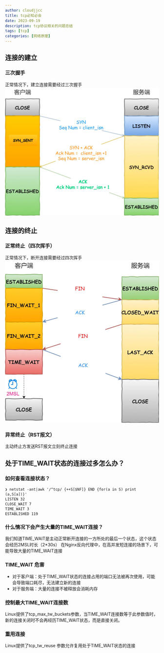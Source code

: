 ```yaml
---
author: cloudjjcc
title: tcp必知必会
date: 2023-09-19
description: tcp协议相关的问题总结
tags: [tcp]
categories: [网络原理]
---
```

## 连接的建立
### 三次握手
正常情况下，建立连接需要经过三次握手
![alt 三次握手](tcp_connect.webp)
## 连接的终止
### 正常终止（四次挥手）
正常情况下，断开连接需要经过四次挥手
![alt 三次握手](tcp_close.webp)

### 异常终止（RST报文）
主动终止方发送RST报文立刻终止连接

## 处于TIME_WAIT状态的连接过多怎么办？
### 如何查看连接状态？
``` shell
❯ netstat -ant|awk '/^tcp/ {++S[$NF]} END {for(a in S) print (a,S[a])}'
LISTEN 32
CLOSE_WAIT 7
TIME_WAIT 3
ESTABLISHED 119
```

### 什么情况下会产生大量的TIME_WAIT连接？
我们知道TIME_WAIT是主动正常断开连接的一方所处的最后一个状态，这个状态会经历2MSL时长（2*30s）
在Nginx反向代理中，在高并发短连接的场景下，可能导致大量的TIME_WAIT连接

### TIME_WAIT 危害
+ 对于客户端：处于TIME_WAIT状态的连接占用的端口无法被再次使用，可能会导致端口耗尽，无法建立新的连接
+ 对于服务端：大量的连接不被释放会消耗内存

### 控制最大TIME_WAIT连接数
Linux提供了tcp_max_tw_buckets参数，当TIME_WAIT连接数等于此参数值时，新的连接关闭时不会再经历TIME_WAIT状态，而是直接关闭。
### 重用连接
Linux提供了tcp_tw_reuse 参数允许复用处于TIME_WAIT状态的连接